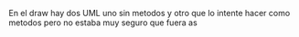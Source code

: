 En el draw hay dos UML uno sin metodos y otro que lo intente hacer como metodos pero no estaba muy seguro que fuera as
